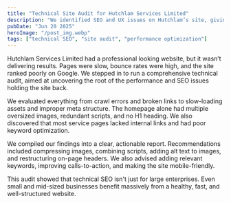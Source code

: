 ```yaml
---
title: "Technical Site Audit for Hutchlam Services Limited"
description: "We identified SEO and UX issues on Hutchlam’s site, giving recommendations to improve performance scores and laying the groundwork for long-term digital growth."
pubDate: "Jun 20 2025"
heroImage: "/post_img.webp"
tags: ["technical SEO", "site audit", "performance optimization"]
---
```


Hutchlam Services Limited had a professional looking website, but it wasn’t delivering results. Pages were slow, bounce rates were high, and the site ranked poorly on Google. We stepped in to run a comprehensive technical audit, aimed at uncovering the root of the performance and SEO issues holding the site back.

We evaluated everything from crawl errors and broken links to slow-loading assets and improper meta structure. The homepage alone had multiple oversized images, redundant scripts, and no H1 heading. We also discovered that most service pages lacked internal links and had poor keyword optimization.

We compiled our findings into a clear, actionable report. Recommendations included compressing images, combining scripts, adding alt text to images, and restructuring on-page headers. We also advised adding relevant keywords, improving calls-to-action, and making the site mobile-friendly.

This audit showed that technical SEO isn't just for large enterprises. Even small and mid-sized businesses benefit massively from a healthy, fast, and well-structured website.
